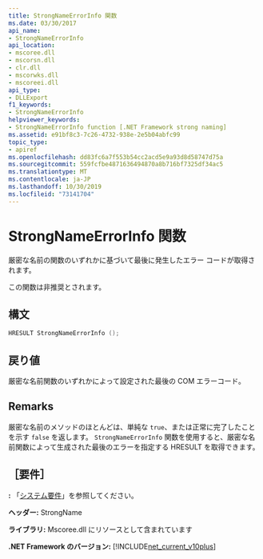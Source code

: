 ```yaml
---
title: StrongNameErrorInfo 関数
ms.date: 03/30/2017
api_name:
- StrongNameErrorInfo
api_location:
- mscoree.dll
- mscorsn.dll
- clr.dll
- mscorwks.dll
- mscoreei.dll
api_type:
- DLLExport
f1_keywords:
- StrongNameErrorInfo
helpviewer_keywords:
- StrongNameErrorInfo function [.NET Framework strong naming]
ms.assetid: e91bf8c3-7c26-4732-938e-2e5b04abfc99
topic_type:
- apiref
ms.openlocfilehash: dd83fc6a7f553b54cc2acd5e9a93d8d58747d75a
ms.sourcegitcommit: 559fcfbe4871636494870a8b716bf7325df34ac5
ms.translationtype: MT
ms.contentlocale: ja-JP
ms.lasthandoff: 10/30/2019
ms.locfileid: "73141704"
---
```

# <a name="strongnameerrorinfo-function"></a>StrongNameErrorInfo 関数
厳密な名前の関数のいずれかに基づいて最後に発生したエラー コードが取得されます。  
  
 この関数は非推奨とされます。  
  
## <a name="syntax"></a>構文  
  
```cpp  
HRESULT StrongNameErrorInfo ();   
```  
  
## <a name="return-value"></a>戻り値  
 厳密な名前関数のいずれかによって設定された最後の COM エラーコード。  
  
## <a name="remarks"></a>Remarks  
 厳密な名前のメソッドのほとんどは、単純な `true`、または正常に完了したことを示す `false` を返します。 `StrongNameErrorInfo` 関数を使用すると、厳密な名前関数によって生成された最後のエラーを指定する HRESULT を取得できます。  
  
## <a name="requirements"></a>［要件］  
 **:** 「[システム要件](../../get-started/system-requirements.md)」を参照してください。  
  
 **ヘッダー:** StrongName  
  
 **ライブラリ:** Mscoree.dll にリソースとして含まれています  
  
 **.NET Framework のバージョン:** [!INCLUDE[net_current_v10plus](../../../../includes/net-current-v10plus-md.md)]  
